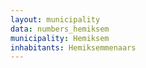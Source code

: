 ```yaml
---
layout: municipality
data: numbers_hemiksem
municipality: Hemiksem
inhabitants: Hemiksemmenaars
---
```

